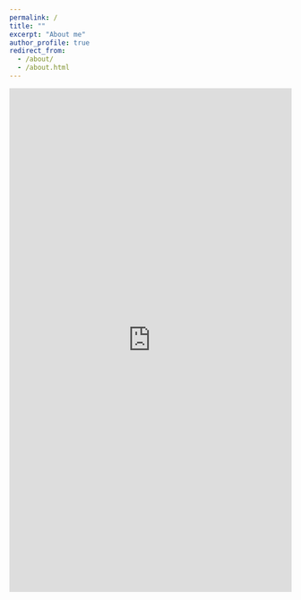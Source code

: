 ```yaml
---
permalink: /
title: ""
excerpt: "About me"
author_profile: true
redirect_from: 
  - /about/
  - /about.html
---
```


<style>
.h_iframe iframe {
	    width:100%;
	    height:900px;
}
.h_iframe {
	    height:900px;
	    width:100%;
}
</style>
<script>
  function resizeIframe(obj) {
    /*obj.style.height = obj.contentWindow.document.documentElement.scrollHeight + 'px';*/
    obj.style.height = '100px';
  }
</script>

<div class="h_iframe">
    <iframe 
		src="https://tr0py.github.io" 
		frameborder="0" 
		allowfullscreen 
	>
	</iframe>
</div>
